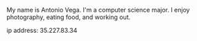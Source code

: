 My name is Antonio Vega. I'm a computer science major. I enjoy photography, eating food, and working out.

ip address: 35.227.83.34
